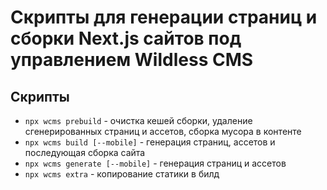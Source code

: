 # Скрипты для генерации страниц и сборки Next.js сайтов под управлением Wildless CMS

## Скрипты

- `npx wcms prebuild` - очистка кешей сборки, удаление сгенерированных страниц и ассетов, сборка мусора в контенте
- `npx wcms build [--mobile]` - генерация страниц, ассетов и последующая сборка сайта
- `npx wcms generate [--mobile]` - генерация страниц и ассетов
- `npx wcms extra` - копирование статики в билд
